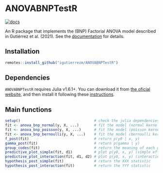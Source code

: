 # ANOVABNPTestR

[![docs](https://img.shields.io/badge/docs-stable-blue.svg)](https://igutierrezm.github.io/ANOVABNPTestR/index.html)

An R package that implements the (BNP) Factorial ANOVA model described in 
Gutiérrez et al. (2021). See the 
[documentation](https://igutierrezm.github.io/ANOVABNPTestR/index.html) 
for details.

## Installation

```r
remotes::install_github("igutierrezm/ANOVABNPTestR")
```

## Dependencies

`ANOVABNPTestR` requires Julia v1.6.1+. You can download it from 
[the oficial website](https://julialang.org/downloads/), 
and then install it following these 
[instructions](https://julialang.org/downloads/platform/).

## Main functions

```r
setup()                                  # check the julia dependencies
fit <- anova_bnp_normal(y, X, ...)       # fit the model (normal kernel)
fit <- anova_bnp_poisson(y, X, ...)      # fit the model (poisson kernel)
fit <- anova_bnp_bernoulli(y, X, ...)    # fit the model (bernoulli kernel)
f_post(fit)                              # return p(y0 | x, y)
gamma_post(fit)                          # return p(gamma | y)
group_codes(fit)                         # return the meaning of each group
predictive_plot_simple(fit, d1)          # plot p(y0, x, y) (simple effects only)
predictive_plot_interaction(fit, d1, d2) # plot p(y0, x, y) (interactions only)
hypothesis_post_simple(fit)              # return the XXX statistic
hypothesis_post_interaction(fit)         # return the YYY statistic
```
